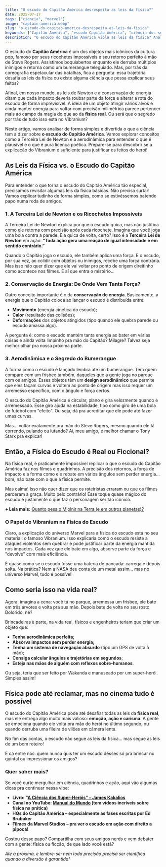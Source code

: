 ```yaml
---
title: "O escudo do Capitão América desrespeita as leis da física?"
date: 2025-07-17
tags: ["ciencia", "marvel"]
image: "captain-america.webp"
slug: "o-escudo-do-capitao-america-desrespeita-as-leis-da-fisica"
keywords: ["Capitão América", "escudo Capitão América", "ciência dos super-heróis"]
description: "O escudo do Capitão América viola as leis da física? Analisamos a ciência por trás dos seus ricochetes impossíveis!"
---
```


O escudo do **Capitão América** é um dos objetos mais icônicos da cultura pop, famoso por seus ricochetes impossíveis e seu retorno perfeito à mão de Steve Rogers. Assistimos boquiabertos enquanto ele derruba múltiplos inimigos e retorna como um bumerangue teleguiado. Mas, por trás da coreografia espetacular das batalhas, fica a pergunta: essa trajetória desafia as leis da física ou existe alguma ciência que possa explicar seus feitos?

Afinal, em nosso mundo, as leis de Newton e a conservação de energia ditam que cada impacto deveria roubar parte da força e alterar a rota do escudo de forma imprevisível. A ideia de um objeto atingir vários alvos e ainda manter energia para voltar com precisão milimétrica parece pertencer mais ao campo da magia do que ao da **física real**. Ou será que o segredo por trás de tudo isso está no Vibranium?

Neste artigo, vamos analisar de forma simples e divertida o que a ciência tem a dizer sobre **o escudo do Capitão América**. Vamos explorar conceitos como a Terceira Lei de Newton e a aerodinâmica para entender o que é plausível e o que é pura licença poética. Prepare-se para descobrir se a explicação do Vibranium é suficiente para justificar os feitos do herói!

## As Leis da Física vs. o Escudo do Capitão América

Para entender o que torna o escudo do Capitão América tão especial, precisamos revisitar algumas leis da física básicas. Não precisa surtar! Vamos explicar tudinho de forma simples, como se estivéssemos batendo papo numa roda de amigos.

### 1. A Terceira Lei de Newton e os Ricochetes Impossíveis

A Terceira Lei de Newton explica por que o escudo quica, mas não justifica como ele retorna com precisão após cada ricochete. Imagina que você joga uma bola contra a parede. Ela quica de volta, certo? Isso é a **Terceira Lei de Newton** em ação: **“Toda ação gera uma reação de igual intensidade e em sentido contrário.”**

Quando o Capitão joga o escudo, ele também aplica uma força. E o escudo, por sua vez, ao colidir com objetos ou inimigos, recebe uma força contrária. Mas isso não quer dizer que ele vai voltar pro ponto de origem direitinho como acontece nos filmes. É aí que entra o mistério...

### 2. Conservação de Energia: De Onde Vem Tanta Força?

Outro conceito importante é o da **conservação de energia**. Basicamente, a energia que o Capitão coloca ao lançar o escudo é distribuída entre:

*   **Movimento** (energia cinética do escudo);
*   **Calor** (resultado das colisões);
*   **Deformações** dos objetos atingidos (tipo quando ele quebra parede ou escudo amassa algo).

A pergunta é: como o escudo mantém tanta energia ao bater em várias coisas e ainda volta limpinho pra mão do Capitão? Milagre? Talvez seja melhor olhar pra nossa próxima parte.

### 3. Aerodinâmica e o Segredo do Bumerangue

A forma como o escudo é lançado lembra até um bumerangue. Tem quem compare com um frisbee também, daqueles que a gente joga no parque com os amigos. Esses objetos têm um **design aerodinâmico** que permite que eles façam curvas e voltem ao ponto de origem mas isso requer um arremesso específico, com o ângulo e força certos.

O escudo do Capitão América é circular, plano e gira velozmente quando é arremessado. Esse giro ajuda na estabilidade, tipo como giro de uma bola de futebol com "efeito". Ou seja, dá pra acreditar que ele pode até fazer umas curvas.

Mas... voltar exatamente pra mão do Steve Rogers, mesmo quando ele tá correndo, pulando ou lutando? Aí, meu amigo, é melhor chamar o Tony Stark pra explicar!

## Então, a Física do Escudo é Real ou Ficcional?

Na física real, é praticamente impossível replicar o que o escudo do Capitão América faz nos filmes e quadrinhos. A precisão dos retornos, a força de impacto e a forma como ele rebate em vários ângulos sem perder energia... bom, não bate com o que a física permite.

Mas calma! Isso não quer dizer que os roteiristas erraram ou que os filmes perderam a graça. Muito pelo contrário! Esse toque quase mágico do escudo é justamente o que faz o personagem ser tão icônico.

**+ Leia mais:** [Quanto pesa o Mjolnir na Terra (e em outros planetas)?](/quanto-pesa-o-mjolnir-na-terra/)

### O Papel do Vibranium na Física do Escudo

Claro, a explicação do universo Marvel para a física do escudo está no seu material: o famoso Vibranium. Isso explicaria como o escudo resiste a ataques violentos sem quebrar e pode justificar parte da energia mantida nos impactos. Cada vez que ele bate em algo, absorve parte da força e "devolve" com mais eficiência.

É quase como se o escudo fosse uma bateria de pancada: carrega e depois solta. Na prática? Nem a NASA deu conta de um metal assim... mas no universo Marvel, tudo é possível!

## Como seria isso na vida real?

Agora, imagina a cena: você tá no parque, arremessa um frisbee, ele bate em três árvores e volta pra sua mão. Depois bate de volta no seu rosto. Dolorido, né?

Brincadeiras à parte, na vida real, físicos e engenheiros teriam que criar um objeto que:

*   **Tenha aerodinâmica perfeita;**
*   **Absorva impactos sem perder energia;**
*   **Tenha um sistema de navegação absurdo** (tipo um GPS de volta à mão);
*   **Consiga calcular ângulos e trajetórias em segundos**;
*   **Esteja nas mãos de alguém com reflexos sobre-humanos**.

Ou seja, teria que ser feito por Wakanda e manuseado por um super-herói. Simples assim!

## Física pode até reclamar, mas no cinema tudo é possível

O escudo do Capitão América pode até desafiar todas as leis da **física real**, mas ele entrega algo muito mais valioso: **emoção, ação e carisma**. A gente se emociona quando ele volta pra mão do herói no último segundo, ou quando derruba uma fileira de vilões em câmera lenta.

No fim das contas, o escudo não segue as leis da física… mas segue as leis de um bom roteiro!

E cá entre nós: quem nunca quis ter um escudo desses só pra brincar no quintal ou impressionar os amigos?

### Quer saber mais?

Se você curte mergulhar em ciência, quadrinhos e ação, aqui vão algumas dicas pra continuar nessa vibe:

*   **Livro: "[A Ciência dos Super-Heróis" – James Kakalios](http://kakalios.com/books/the-physics-of-superheroes/)**
*   **Canal no YouTube: [Manual do Mundo](https://www.youtube.com/MANUALDOMUNDO) (tem vídeos incríveis sobre física na prática)**
*   **HQs do Capitão América – especialmente as fases escritas por Ed Brubaker**
*   **Filmes da Marvel Studios – pra ver o escudo em ação com direito a pipoca!**

Gostou desse papo? Compartilha com seus amigos nerds e vem debater com a gente: física ou ficção, de que lado você está?

_Até a próxima, e lembre-se: nem toda precisão precisa ser científica quando a diversão é garantida!_